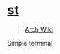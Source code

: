 # [st](https://st.suckless.org/)

> [Arch Wiki](https://wiki.archlinux.org/index.php/St)

Simple terminal
